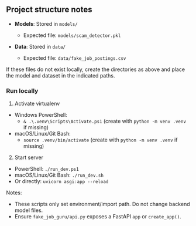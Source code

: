 ## Project structure notes

- **Models**: Stored in `models/`
  - Expected file: `models/scam_detector.pkl`

- **Data**: Stored in `data/`
  - Expected file: `data/fake_job_postings.csv`

If these files do not exist locally, create the directories as above and place the model and dataset in the indicated paths.


### Run locally

1) Activate virtualenv
- Windows PowerShell:
  - `& .\.venv\Scripts\Activate.ps1` (create with `python -m venv .venv` if missing)
- macOS/Linux/Git Bash:
  - `source .venv/bin/activate` (create with `python -m venv .venv` if missing)

2) Start server
- PowerShell: `./run_dev.ps1`
- macOS/Linux/Git Bash: `./run_dev.sh`
- Or directly: `uvicorn asgi:app --reload`

Notes:
- These scripts only set environment/import path. Do not change backend model files.
- Ensure `fake_job_guru/api.py` exposes a FastAPI `app` or `create_app()`.

